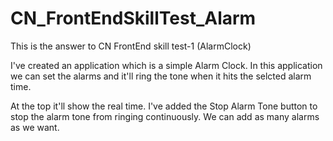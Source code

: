 # CN_FrontEndSkillTest_Alarm
This is the answer to CN FrontEnd skill test-1 (AlarmClock)

I've created an application which is a simple Alarm Clock.
In this application we can set the alarms and it'll ring the tone when it hits the selcted alarm time.


At the top it'll show the real time.
I've added the Stop Alarm Tone button to stop the alarm tone from ringing continuously.
We can add as many alarms as we want.
